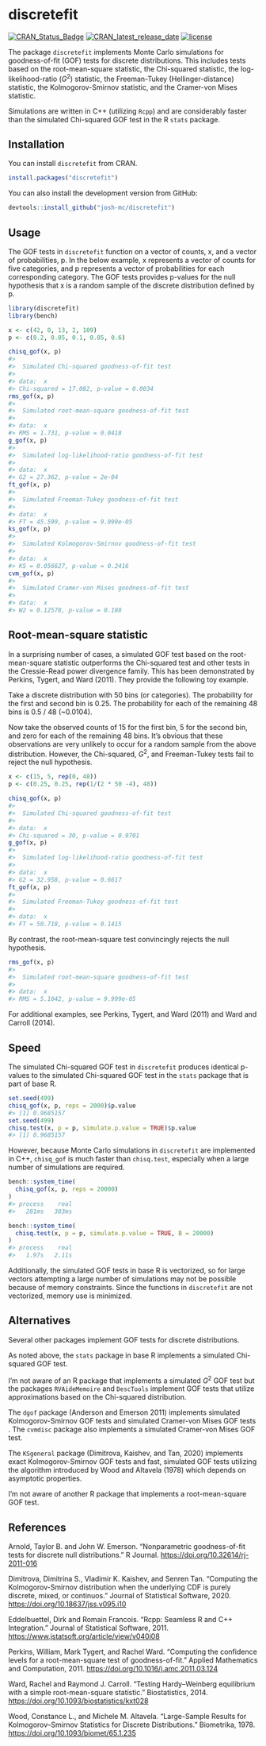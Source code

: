 
<!-- README.md is generated from README.Rmd. Please edit that file -->

# discretefit

<!-- badges: start -->

[![CRAN\_Status\_Badge](https://www.r-pkg.org/badges/version/discretefit)](https://cran.r-project.org/package=discretefit)
[![CRAN\_latest\_release\_date](https://www.r-pkg.org/badges/last-release/discretefit)](https://cran.r-project.org/package=discretefit)
[![license](https://img.shields.io/github/license/mashape/apistatus.svg)](https://choosealicense.com/licenses/mit/)

<!-- badges: end -->

The package `discretefit` implements Monte Carlo simulations for
goodness-of-fit (GOF) tests for discrete distributions. This includes
tests based on the root-mean-square statistic, the Chi-squared
statistic, the log-likelihood-ratio (*G*<sup>2</sup>) statistic, the
Freeman-Tukey (Hellinger-distance) statistic, the Kolmogorov-Smirnov
statistic, and the Cramer-von Mises statistic.

Simulations are written in C++ (utilizing `Rcpp`) and are considerably
faster than the simulated Chi-squared GOF test in the R `stats` package.

## Installation

You can install `discretefit` from CRAN.

``` r
install.packages("discretefit")
```

You can also install the development version from GitHub:

``` r
devtools::install_github("josh-mc/discretefit")
```

## Usage

The GOF tests in `discretefit` function on a vector of counts, x, and a
vector of probabilities, p. In the below example, x represents a vector
of counts for five categories, and p represents a vector of
probabilities for each corresponding category. The GOF tests provides
p-values for the null hypothesis that x is a random sample of the
discrete distribution defined by p. 

``` r
library(discretefit)
library(bench)

x <- c(42, 0, 13, 2, 109)
p <- c(0.2, 0.05, 0.1, 0.05, 0.6)

chisq_gof(x, p)
#> 
#>  Simulated Chi-squared goodness-of-fit test
#> 
#> data:  x
#> Chi-squared = 17.082, p-value = 0.0034
rms_gof(x, p)
#> 
#>  Simulated root-mean-square goodness-of-fit test
#> 
#> data:  x
#> RMS = 1.731, p-value = 0.0418
g_gof(x, p)
#> 
#>  Simulated log-likelihood-ratio goodness-of-fit test
#> 
#> data:  x
#> G2 = 27.362, p-value = 2e-04
ft_gof(x, p)
#> 
#>  Simulated Freeman-Tukey goodness-of-fit test
#> 
#> data:  x
#> FT = 45.599, p-value = 9.999e-05
ks_gof(x, p)
#> 
#>  Simulated Kolmogorov-Smirnov goodness-of-fit test
#> 
#> data:  x
#> KS = 0.056627, p-value = 0.2416
cvm_gof(x, p)
#> 
#>  Simulated Cramer-von Mises goodness-of-fit test
#> 
#> data:  x
#> W2 = 0.12578, p-value = 0.188
```

## Root-mean-square statistic

In a surprising number of cases, a simulated GOF test based on the
root-mean-square statistic outperforms the Chi-squared test and other
tests in the Cressie-Read power divergence family. This has been
demonstrated by Perkins, Tygert, and Ward (2011). They provide the
following toy example.

Take a discrete distribution with 50 bins (or categories). The
probability for the first and second bin is 0.25. The probability for
each of the remaining 48 bins is 0.5 / 48 (\~0.0104).

Now take the observed counts of 15 for the first bin, 5 for the second
bin, and zero for each of the remaining 48 bins. It’s obvious that these
observations are very unlikely to occur for a random sample from the
above distribution. However, the Chi-squared, *G*<sup>2</sup>, and
Freeman-Tukey tests fail to reject the null hypothesis.

``` r
x <- c(15, 5, rep(0, 48))
p <- c(0.25, 0.25, rep(1/(2 * 50 -4), 48))

chisq_gof(x, p)
#> 
#>  Simulated Chi-squared goodness-of-fit test
#> 
#> data:  x
#> Chi-squared = 30, p-value = 0.9701
g_gof(x, p)
#> 
#>  Simulated log-likelihood-ratio goodness-of-fit test
#> 
#> data:  x
#> G2 = 32.958, p-value = 0.6617
ft_gof(x, p)
#> 
#>  Simulated Freeman-Tukey goodness-of-fit test
#> 
#> data:  x
#> FT = 50.718, p-value = 0.1415
```

By contrast, the root-mean-square test convincingly rejects the null
hypothesis.

``` r
rms_gof(x, p)
#> 
#>  Simulated root-mean-square goodness-of-fit test
#> 
#> data:  x
#> RMS = 5.1042, p-value = 9.999e-05
```

For additional examples, see Perkins, Tygert, and Ward (2011) and Ward
and Carroll (2014).

## Speed

The simulated Chi-squared GOF test in `discretefit` produces identical
p-values to the simulated Chi-squared GOF test in the `stats` package
that is part of base R.

``` r
set.seed(499)
chisq_gof(x, p, reps = 2000)$p.value
#> [1] 0.9685157
set.seed(499)
chisq.test(x, p = p, simulate.p.value = TRUE)$p.value
#> [1] 0.9685157
```

However, because Monte Carlo simulations in `discretefit` are
implemented in C++, `chisq_gof` is much faster than `chisq.test`,
especially when a large number of simulations are required.

``` r
bench::system_time(
  chisq_gof(x, p, reps = 20000)
)
#> process    real 
#>   281ms   303ms

bench::system_time(
  chisq.test(x, p = p, simulate.p.value = TRUE, B = 20000)
)
#> process    real 
#>   1.97s   2.11s
```

Additionally, the simulated GOF tests in base R is vectorized, so for
large vectors attempting a large number of simulations may not be
possible because of memory constraints. Since the functions in
`discretefit` are not vectorized, memory use is minimized.

## Alternatives

Several other packages implement GOF tests for discrete distributions.

As noted above, the `stats` package in base R implements a simulated
Chi-squared GOF test.

I’m not aware of an R package that implements a simulated
*G*<sup>2</sup> GOF test but the packages `RVAideMemoire` and
`DescTools` implement GOF tests that utilize approximations based on the
Chi-squared distribution.

The `dgof` package (Anderson and Emerson 2011) implements simulated
Kolmogorov-Smirnov GOF tests and simulated Cramer-von Mises GOF tests .
The `cvmdisc` package also implements a simulated Cramer-von Mises GOF
test.

The `KSgeneral` package (Dimitrova, Kaishev, and Tan, 2020) implements
exact Kolmogorov-Smirnov GOF tests and fast, simulated GOF tests
utilizing the algorithm introduced by Wood and Altavela (1978) which
depends on asymptotic properties.

I’m not aware of another R package that implements a root-mean-square
GOF test.

## References

Arnold, Taylor B. and John W. Emerson. “Nonparametric goodness-of-fit
tests for discrete null distributions.” R Journal.
<https://doi.org/10.32614/rj-2011-016>

Dimitrova, Dimitrina S., Vladimir K. Kaishev, and Senren Tan. “Computing
the Kolmogorov-Smirnov distribution when the underlying CDF is purely
discrete, mixed, or continuos.” Journal of Statistical Software, 2020.
<https://doi.org/10.18637/jss.v095.i10>

Eddelbuettel, Dirk and Romain Francois. “Rcpp: Seamless R and C++
Integration.” Journal of Statistical Software, 2011.
<https://www.jstatsoft.org/article/view/v040i08>

Perkins, William, Mark Tygert, and Rachel Ward. “Computing the
confidence levels for a root-mean-square test of goodness-of-fit.”
Applied Mathematics and Computation, 2011.
<https://doi.org/10.1016/j.amc.2011.03.124>

Ward, Rachel and Raymond J. Carroll. “Testing Hardy–Weinberg equilibrium
with a simple root-mean-square statistic.” Biostatistics, 2014.
<https://doi.org/10.1093/biostatistics/kxt028>

Wood, Constance L., and Michele M. Altavela. “Large-Sample Results for
Kolmogorov–Smirnov Statistics for Discrete Distributions.” Biometrika,
1978. <https://doi.org/10.1093/biomet/65.1.235>
